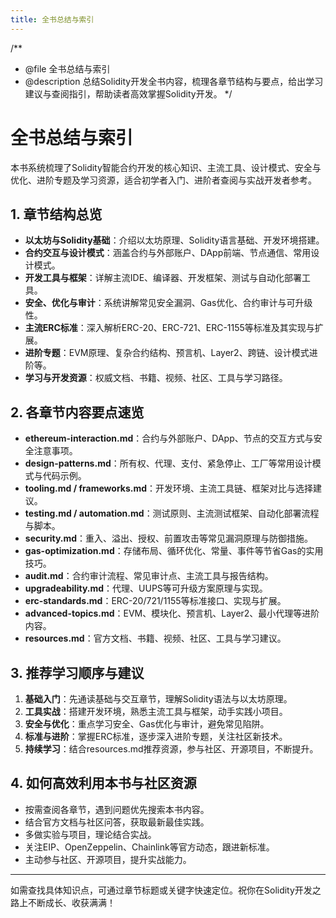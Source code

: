 ```yaml
---
title: 全书总结与索引
---
```


/**
 * @file 全书总结与索引
 * @description 总结Solidity开发全书内容，梳理各章节结构与要点，给出学习建议与查阅指引，帮助读者高效掌握Solidity开发。
 */

# 全书总结与索引

本书系统梳理了Solidity智能合约开发的核心知识、主流工具、设计模式、安全与优化、进阶专题及学习资源，适合初学者入门、进阶者查阅与实战开发者参考。

## 1. 章节结构总览

- **以太坊与Solidity基础**：介绍以太坊原理、Solidity语言基础、开发环境搭建。
- **合约交互与设计模式**：涵盖合约与外部账户、DApp前端、节点通信、常用设计模式。
- **开发工具与框架**：详解主流IDE、编译器、开发框架、测试与自动化部署工具。
- **安全、优化与审计**：系统讲解常见安全漏洞、Gas优化、合约审计与可升级性。
- **主流ERC标准**：深入解析ERC-20、ERC-721、ERC-1155等标准及其实现与扩展。
- **进阶专题**：EVM原理、复杂合约结构、预言机、Layer2、跨链、设计模式进阶等。
- **学习与开发资源**：权威文档、书籍、视频、社区、工具与学习路径。

## 2. 各章节内容要点速览

- **ethereum-interaction.md**：合约与外部账户、DApp、节点的交互方式与安全注意事项。
- **design-patterns.md**：所有权、代理、支付、紧急停止、工厂等常用设计模式与代码示例。
- **tooling.md / frameworks.md**：开发环境、主流工具链、框架对比与选择建议。
- **testing.md / automation.md**：测试原则、主流测试框架、自动化部署流程与脚本。
- **security.md**：重入、溢出、授权、前置攻击等常见漏洞原理与防御措施。
- **gas-optimization.md**：存储布局、循环优化、常量、事件等节省Gas的实用技巧。
- **audit.md**：合约审计流程、常见审计点、主流工具与报告结构。
- **upgradeability.md**：代理、UUPS等可升级方案原理与实现。
- **erc-standards.md**：ERC-20/721/1155等标准接口、实现与扩展。
- **advanced-topics.md**：EVM、模块化、预言机、Layer2、最小代理等进阶内容。
- **resources.md**：官方文档、书籍、视频、社区、工具与学习建议。

## 3. 推荐学习顺序与建议

1. **基础入门**：先通读基础与交互章节，理解Solidity语法与以太坊原理。
2. **工具实战**：搭建开发环境，熟悉主流工具与框架，动手实践小项目。
3. **安全与优化**：重点学习安全、Gas优化与审计，避免常见陷阱。
4. **标准与进阶**：掌握ERC标准，逐步深入进阶专题，关注社区新技术。
5. **持续学习**：结合resources.md推荐资源，参与社区、开源项目，不断提升。

## 4. 如何高效利用本书与社区资源

- 按需查阅各章节，遇到问题优先搜索本书内容。
- 结合官方文档与社区问答，获取最新最佳实践。
- 多做实验与项目，理论结合实战。
- 关注EIP、OpenZeppelin、Chainlink等官方动态，跟进新标准。
- 主动参与社区、开源项目，提升实战能力。

---

如需查找具体知识点，可通过章节标题或关键字快速定位。祝你在Solidity开发之路上不断成长、收获满满！ 